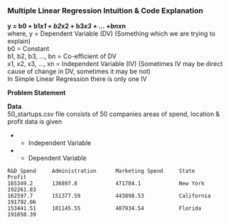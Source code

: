### Multiple Linear Regression Intuition & Code Explanation

**y = b0 + b1*x1 + b2*x2 + b3*x3 + ... +bn*xn**  
where, y = Dependent Variable (DV) (Something which we are trying to explain)  
       b0 = Constant  
       b1, b2, b3, ..., bn = Co-efficient of DV  
       x1, x2, x3, ..., xn = Independent Variable (IV) (Sometimes IV may be direct cause of change in DV, sometimes it may be not)  
In Simple Linear Regression there is only one IV  

**Problem Statement**  


**Data**  
50_startups.csv file consists of 50 companies areas of spend, location & profit data is given
-  - Independent Variable
-  - Dependent Variable

```csv
R&D Spend     Administration      Marketing Spend     State         Profit
165349.2      136897.8            471784.1            New York      192261.83
162597.7      151377.59           443898.53           California    191792.06
153441.51     101145.55           407934.54           Florida       191050.39
```
